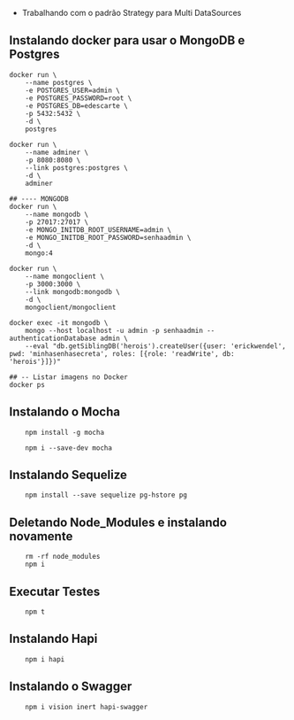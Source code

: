 - Trabalhando com o padrão Strategy para Multi DataSources

## Instalando docker para usar o MongoDB e Postgres

```shell
docker run \
    --name postgres \
    -e POSTGRES_USER=admin \
    -e POSTGRES_PASSWORD=root \
    -e POSTGRES_DB=edescarte \
    -p 5432:5432 \
    -d \
    postgres

docker run \
    --name adminer \
    -p 8080:8080 \
    --link postgres:postgres \
    -d \
    adminer

## ---- MONGODB
docker run \
    --name mongodb \
    -p 27017:27017 \
    -e MONGO_INITDB_ROOT_USERNAME=admin \
    -e MONGO_INITDB_ROOT_PASSWORD=senhaadmin \
    -d \
    mongo:4

docker run \
    --name mongoclient \
    -p 3000:3000 \
    --link mongodb:mongodb \
    -d \
    mongoclient/mongoclient

docker exec -it mongodb \
    mongo --host localhost -u admin -p senhaadmin --authenticationDatabase admin \
    --eval "db.getSiblingDB('herois').createUser({user: 'erickwendel', pwd: 'minhasenhasecreta', roles: [{role: 'readWrite', db: 'herois'}]})"

## -- Listar imagens no Docker
docker ps
```

## Instalando o Mocha

```shell
    npm install -g mocha

    npm i --save-dev mocha
```

## Instalando Sequelize

```shell
    npm install --save sequelize pg-hstore pg
```

## Deletando Node_Modules e instalando novamente

```shell
    rm -rf node_modules
    npm i
```

## Executar Testes

```shell
    npm t
```

## Instalando Hapi

```shell
    npm i hapi
```

## Instalando o Swagger

```shell
    npm i vision inert hapi-swagger
```
